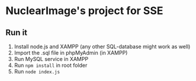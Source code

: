 # NuclearImage's project for SSE

## Run it
1) Install node.js and XAMPP (any other SQL-database might work as well)
2) Import the .sql file in phpMyAdmin (in XAMPP)
3) Run MySQL service in XAMPP
4) Run `npm install` in root folder
5) Run `node index.js`
